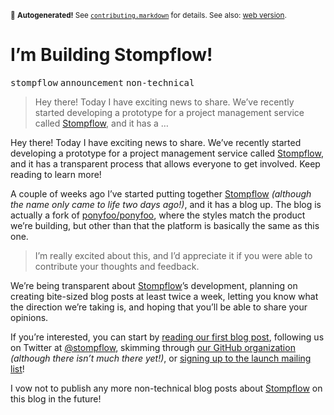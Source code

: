 <sub>&#x1F6A8; <strong>Autogenerated!</strong> See <a href="https://github.com/ponyfoo/articles/tree/noindex/contributing.markdown"><code>contributing.markdown</code></a> for details. See also: <a href="https://ponyfoo.com/articles/building-stompflow">web version</a>.</sub>

<a href="https://ponyfoo.com/articles/building-stompflow"><div></div></a>

<h1>I&#x2019;m Building Stompflow!</h1>

<p><kbd>stompflow</kbd> <kbd>announcement</kbd> <kbd>non-technical</kbd></p>

<blockquote><p>Hey there! Today I have exciting news to share. We&#x2019;ve recently started developing a prototype for a project management service called <a href="http://stompflow.com/" target="_blank">Stompflow</a>, and it has a &#x2026;</p></blockquote>

<div><p>Hey there! Today I have exciting news to share. We&#x2019;ve recently started developing a prototype for a project management service called <a href="http://stompflow.com/" target="_blank">Stompflow</a>, and it has a transparent process that allows everyone to get involved. Keep reading to learn more!</p></div>

<div></div>

<div><p>A couple of weeks ago I&#x2019;ve started putting together <a href="http://stompflow.com/" target="_blank">Stompflow</a> <em>(although the name only came to life two days ago!)</em>, and it has a blog up. The blog is actually a fork of <a href="https://github.com/ponyfoo/ponyfoo" target="_blank">ponyfoo/ponyfoo</a>, where the styles match the product we&#x2019;re building, but other than that the platform is basically the same as this one.</p> <blockquote> <p>I&#x2019;m really excited about this, and I&#x2019;d appreciate it if you were able to contribute your thoughts and feedback.</p> </blockquote></div>

<div><p>We&#x2019;re being transparent about <a href="http://stompflow.com/" target="_blank" aria-label="Stompflow is a hassle-free project management service">Stompflow</a>&#x2019;s development, planning on creating bite-sized blog posts at least twice a week, letting you know what the direction we&#x2019;re taking is, and hoping that you&#x2019;ll be able to share your opinions.</p> <p>If you&#x2019;re interested, you can start by <a href="http://blog.stompflow.com/articles/stompflow-begins" target="_blank" aria-label="Stompflow Begins">reading our first blog post</a>, following us on Twitter at <a href="https://twitter.com/stompflow" target="_blank" aria-label="@stompflow on Twitter">@stompflow</a>, skimming through <a href="https://github.com/stompflow" target="_blank" aria-label="stompflow on GitHub">our GitHub organization</a> <em>(although there isn&#x2019;t much there yet!)</em>, or <a href="http://stompflow.com/" target="_blank" aria-label="Stompflow is a hassle-free project management service">signing up to the launch mailing list</a>!</p> <p>I vow not to publish any more non-technical blog posts about <a href="http://stompflow.com/" target="_blank" aria-label="Stompflow is a hassle-free project management service">Stompflow</a> on this blog in the future!</p></div>
